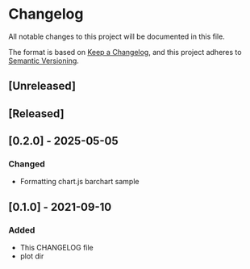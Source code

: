 # Changelog
All notable changes to this project will be documented in this file.

The format is based on [Keep a Changelog](https://keepachangelog.com/en/1.0.0/),
and this project adheres to [Semantic Versioning](https://semver.org/spec/v2.0.0.html).

## [Unreleased]

## [Released]

## [0.2.0] - 2025-05-05
### Changed
- Formatting chart.js barchart sample

## [0.1.0] - 2021-09-10
### Added
- This CHANGELOG file
- plot dir
